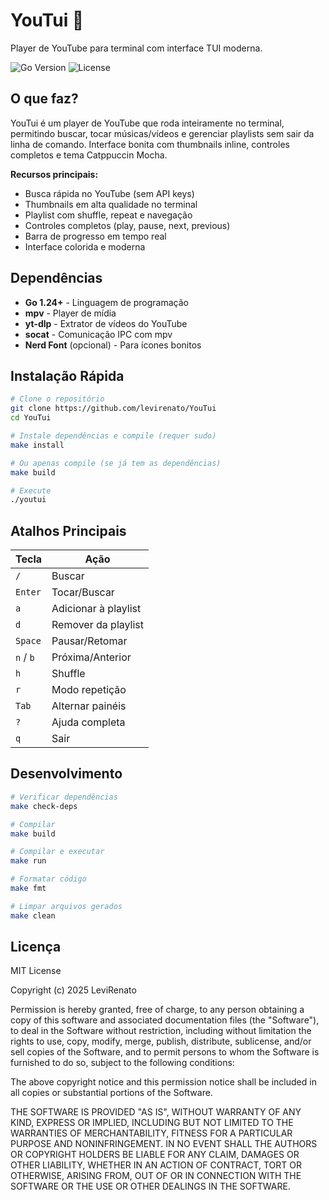 # YouTui 🎵

Player de YouTube para terminal com interface TUI moderna.

![Go Version](https://img.shields.io/badge/go-1.24+-blue)
![License](https://img.shields.io/badge/license-MIT-blue)

## O que faz?

YouTui é um player de YouTube que roda inteiramente no terminal, permitindo buscar, tocar músicas/vídeos e gerenciar playlists sem sair da linha de comando. Interface bonita com thumbnails inline, controles completos e tema Catppuccin Mocha.

**Recursos principais:**

- Busca rápida no YouTube (sem API keys)
- Thumbnails em alta qualidade no terminal
- Playlist com shuffle, repeat e navegação
- Controles completos (play, pause, next, previous)
- Barra de progresso em tempo real
- Interface colorida e moderna

## Dependências

- **Go 1.24+** - Linguagem de programação
- **mpv** - Player de mídia
- **yt-dlp** - Extrator de vídeos do YouTube
- **socat** - Comunicação IPC com mpv
- **Nerd Font** (opcional) - Para ícones bonitos

## Instalação Rápida

```bash
# Clone o repositório
git clone https://github.com/levirenato/YouTui
cd YouTui

# Instale dependências e compile (requer sudo)
make install

# Ou apenas compile (se já tem as dependências)
make build

# Execute
./youtui
```

## Atalhos Principais

| Tecla     | Ação                 |
| --------- | -------------------- |
| `/`       | Buscar               |
| `Enter`   | Tocar/Buscar         |
| `a`       | Adicionar à playlist |
| `d`       | Remover da playlist  |
| `Space`   | Pausar/Retomar       |
| `n` / `b` | Próxima/Anterior     |
| `h`       | Shuffle              |
| `r`       | Modo repetição       |
| `Tab`     | Alternar painéis     |
| `?`       | Ajuda completa       |
| `q`       | Sair                 |

## Desenvolvimento

```bash
# Verificar dependências
make check-deps

# Compilar
make build

# Compilar e executar
make run

# Formatar código
make fmt

# Limpar arquivos gerados
make clean
```

## Licença

MIT License

Copyright (c) 2025 LeviRenato

Permission is hereby granted, free of charge, to any person obtaining a copy
of this software and associated documentation files (the "Software"), to deal
in the Software without restriction, including without limitation the rights
to use, copy, modify, merge, publish, distribute, sublicense, and/or sell
copies of the Software, and to permit persons to whom the Software is
furnished to do so, subject to the following conditions:

The above copyright notice and this permission notice shall be included in all
copies or substantial portions of the Software.

THE SOFTWARE IS PROVIDED "AS IS", WITHOUT WARRANTY OF ANY KIND, EXPRESS OR
IMPLIED, INCLUDING BUT NOT LIMITED TO THE WARRANTIES OF MERCHANTABILITY,
FITNESS FOR A PARTICULAR PURPOSE AND NONINFRINGEMENT. IN NO EVENT SHALL THE
AUTHORS OR COPYRIGHT HOLDERS BE LIABLE FOR ANY CLAIM, DAMAGES OR OTHER
LIABILITY, WHETHER IN AN ACTION OF CONTRACT, TORT OR OTHERWISE, ARISING FROM,
OUT OF OR IN CONNECTION WITH THE SOFTWARE OR THE USE OR OTHER DEALINGS IN THE
SOFTWARE.

